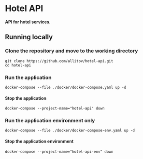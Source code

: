 # Hotel API
**API for hotel services.**

## Running locally
### Clone the repository and move to the working directory
```shell
git clone https://github.com/allitov/hotel-api.git
cd hotel-api
```

### Run the application
```shell
docker-compose --file ./docker/docker-compose.yaml up -d
```

#### Stop the application
```shell
docker-compose --project-name="hotel-api" down
```

### Run the application environment only
```shell
docker-compose --file ./docker/docker-compose-env.yaml up -d
```

#### Stop the application environment
```shell
docker-compose --project-name="hotel-api-env" down
```
